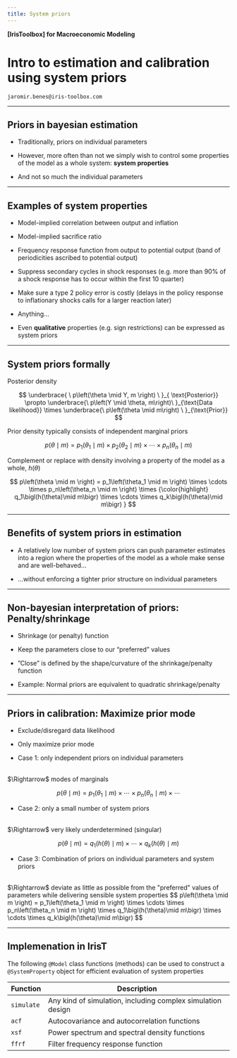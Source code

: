 ```yaml
---
title: System priors
---
```


__[IrisToolbox] for Macroeconomic Modeling__

# Intro to estimation and calibration using system priors

`jaromir.benes@iris-toolbox.com`


---

## Priors in bayesian estimation

* Traditionally, priors on individual parameters

* However, more often than not we simply wish to control some properties of the model as a whole system: **system properties**

* And not so much the individual parameters


---

## Examples of system properties

* Model-implied correlation between output and inflation

* Model-implied sacrifice ratio

* Frequency response function from output to potential output (band of periodicities ascribed to potential output)

* Suppress secondary cycles in shock responses (e.g. more than 90% of a shock response has to occur within the first 10 quarter)

* Make sure a type 2 policy error is costly (delays in the policy response to inflationary shocks calls for a larger reaction later)

* Anything...

* Even **qualitative** properties (e.g. sign restrictions) can be expressed
  as system priors 

---

## System priors formally


Posterior density

$$
\underbrace{ \ p\left(\theta \mid Y, m \right) \ }_{ \text{Posterior}}
\propto
\underbrace{\ p\left(Y \mid \theta, m\right)\ }_{\text{Data likelihood}}
\times 
\underbrace{\ p\left(\theta \mid m\right) \ }_{\text{Prior}}
$$



Prior density typically consists of independent marginal priors

$$
p\left(\theta \mid m \right) =
p_1\left(\theta_1 \mid m \right)
\times
p_2\left(\theta_2 \mid m \right)
\times \cdots \times
p_n\left(\theta_n \mid m \right)
$$



Complement or replace with density involving a property of the model as a whole, $h\left(\theta\right)$

$$
p\left(\theta \mid m \right) =
p_1\left(\theta_1 \mid m \right)
\times \cdots \times
p_n\left(\theta_n \mid m \right)
\times  
{\color{highlight}
q_1\bigl(h(\theta)\mid m\bigr)
\times \cdots \times
q_k\bigl(h(\theta)\mid m\bigr)
}
$$



---

## Benefits of system priors in estimation

* A relatively low number of system priors can push parameter estimates into a region where the properties of the model as a whole make sense and are well-behaved…

* …without enforcing a tighter prior structure on individual parameters



---

## Non-bayesian interpretation of priors: Penalty/shrinkage

* Shrinkage (or penalty) function

* Keep the parameters close to our “preferred” values

* ”Close” is defined by the shape/curvature of the shrinkage/penalty function

* Example: Normal priors are equivalent to quadratic shrinkage/penalty


---

## Priors in calibration: Maximize prior mode

* Exclude/disregard data likelihood

* Only maximize prior mode


* Case 1: only independent priors on individual parameters
<br/>
$\Rightarrow$ modes of marginals

$$
p\left(\theta \mid m \right) =
p_1\left(\theta_1 \mid m \right)
\times \cdots \times
p_n\left(\theta_n \mid m \right)
\times \cdots
$$


* Case 2: only a small number of system priors
<br/>
$\Rightarrow$ very likely underdetermined (singular)

$$
p\left(\theta \mid m \right) = 
q_1\bigl(h(\theta)\mid m\bigr)
\times \cdots \times
q_k\bigl(h(\theta)\mid m\bigr)
$$


* Case 3: Combination of priors on individual parameters and system priors
<br/>
$\Rightarrow$ deviate as little as possible from the "preferred" values of
parameters while delivering sensible system properties
$$
p\left(\theta \mid m \right) =
p_1\left(\theta_1 \mid m \right)
\times \cdots \times
p_n\left(\theta_n \mid m \right)
\times
q_1\bigl(h(\theta)\mid m\bigr)
\times \cdots \times
q_k\bigl(h(\theta)\mid m\bigr)
$$


---

## Implemenation in IrisT

The following `@Model` class functions (methods) can be used to construct a
`@SystemProperty` object for efficient evaluation of system properties

| Function | Description |
|---|---|
| `simulate` | Any kind of simulation, including complex simulation design |   
| `acf` | Autocovariance and autocorrelation functions |
| `xsf` | Power spectrum and spectral density functions |
| `ffrf` | Filter frequency response function |


